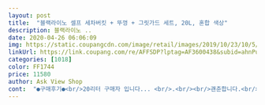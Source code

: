 ```yaml
---
layout: post 
title:  "블랙라이노 셀프 세차버킷 + 뚜껑 + 그릿가드 세트, 20L, 혼합 색상" 
description: 블랙라이노 ..
date: 2020-04-26 06:06:09 
img: https://static.coupangcdn.com/image/retail/images/2019/10/23/10/5/b29905c9-5daa-43d4-80ec-041afdfdc33d.jpg 
linkUrl: https://link.coupang.com/re/AFFSDP?lptag=AF3600438&subid=ahnPublicAsk&pageKey=324897037&itemId=1040289367&vendorItemId=5497439699&traceid=V0-113-b2b92c2402307f23 
categories: [1018] 
color: FF1744 
price: 11580 
author: Ask View Shop 
cont:  "●구매후기●<br/>20리터 구매자 입니다... <br/>.<br/><br/>괜춘합니다.<br/><br/>물이 잘 담깁니다.<br/><br/>버킷은 대용량 사이즈에 사용하기 좋습니다.<br/> 허나 손잡이가플라스틱에 유동성 있는제질이여서 살짝 들고다니기 불안합니다.<br/> 그리고 같이 동봉되어 온 그릿가드가 버킷사이즈보다 한참 작아 그릿가드로서의 능력을 상실해 버려서 참 아쉽습니다.<br/><br/>수위는 표시가 안 되어 있습니다.<br/><br/>처음에 받고서 그릿가드가 없는 줄 알았는데 안에 들어있었네요 ㅎㅎ 깔끔하니 예쁩니다!<br/>" 
---
```

